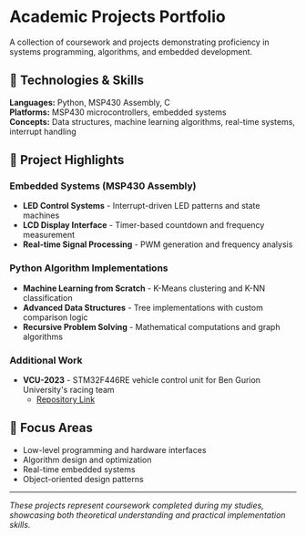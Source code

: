 # Academic Projects Portfolio

A collection of coursework and projects demonstrating proficiency in systems programming, algorithms, and embedded development.

## 🔧 Technologies & Skills

**Languages:** Python, MSP430 Assembly, C  
**Platforms:** MSP430 microcontrollers, embedded systems  
**Concepts:** Data structures, machine learning algorithms, real-time systems, interrupt handling

## 📁 Project Highlights

### Embedded Systems (MSP430 Assembly)
- **LED Control Systems** - Interrupt-driven LED patterns and state machines
- **LCD Display Interface** - Timer-based countdown and frequency measurement
- **Real-time Signal Processing** - PWM generation and frequency analysis

### Python Algorithm Implementations
- **Machine Learning from Scratch** - K-Means clustering and K-NN classification
- **Advanced Data Structures** - Tree implementations with custom comparison logic
- **Recursive Problem Solving** - Mathematical computations and graph algorithms

### Additional Work
- **VCU-2023** - STM32F446RE vehicle control unit for Ben Gurion University's racing team
  - [Repository Link](https://github.com/YarinSuissa/VCU-2023)

## 🎯 Focus Areas
- Low-level programming and hardware interfaces
- Algorithm design and optimization
- Real-time embedded systems
- Object-oriented design patterns

---
*These projects represent coursework completed during my studies, showcasing both theoretical understanding and practical implementation skills.*
